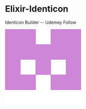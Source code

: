# Elixir-Identicon
Identicon Builder -- Udemey Follow

![Identicon-Matt](https://github.com/mthomps4/Elixir-Identicon/blob/master/matt.png?raw=true "Identicon-Matt")
